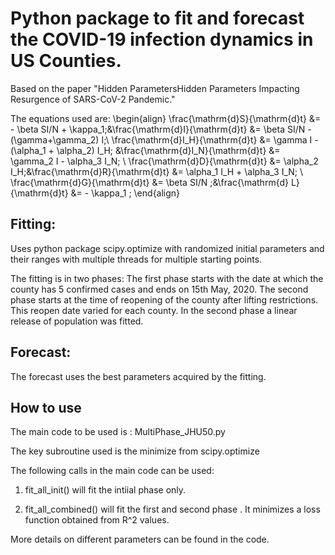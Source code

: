# Python package to fit and forecast the COVID-19 infection dynamics in US Counties.
Based on the paper "Hidden ParametersHidden Parameters Impacting Resurgence of SARS-CoV-2 Pandemic."


The equations used are:
\begin{align}
\frac{\mathrm{d}S}{\mathrm{d}t} &= - \beta SI/N + \kappa_1;&\frac{\mathrm{d}I}{\mathrm{d}t} &= \beta SI/N -(\gamma+\gamma_2) I;\\
\frac{\mathrm{d}I_H}{\mathrm{d}t} &=   \gamma I - (\alpha_1 + \alpha_2) I_H; &\frac{\mathrm{d}I_N}{\mathrm{d}t} &=   \gamma_2 I - \alpha_3 I_N; \\ 
\frac{\mathrm{d}D}{\mathrm{d}t} &= \alpha_2 I_H;&\frac{\mathrm{d}R}{\mathrm{d}t}  &=  \alpha_1 I_H + \alpha_3 I_N; \\
\frac{\mathrm{d}G}{\mathrm{d}t} &=  \beta SI/N ;&\frac{\mathrm{d} L}{\mathrm{d}t} &=  - \kappa_1  ;
\end{align}



## Fitting:
Uses python package scipy.optimize with randomized initial parameters and their ranges with multiple threads for
multiple starting points.

The fitting is in two phases: 
The first phase starts with the date at which the county has 5 confirmed cases and ends on 15th May, 2020.
The second phase starts at the time of reopening of the county after lifting restrictions. This reopen date varied for each county.
In the second phase a linear release of population was fitted.

## Forecast: 
The forecast uses the best parameters acquired by the fitting.

## How to use
The main code to be used is : MultiPhase_JHU50.py

The key subroutine used is the minimize from scipy.optimize

The following calls in the main code can be used:

1. fit_all_init() will fit the intiial phase only. 

2. fit_all_combined() will fit  the first and second  phase . It minimizes a loss function obtained from R^2 values.

More details on different parameters can be found in the code.